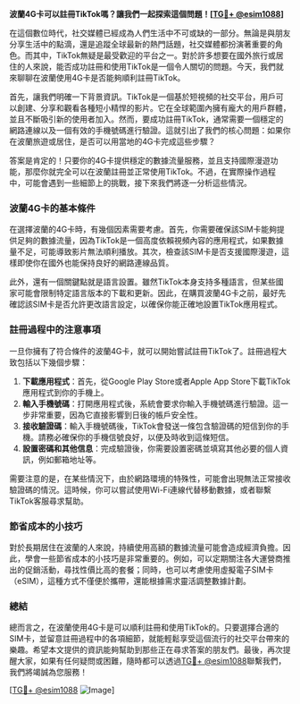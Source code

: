 **波蘭4G卡可以註冊TikTok嗎？讓我們一起探索這個問題！[[TG💪+ @esim1088](https://t.me/s/esim1088)]**

在這個數位時代，社交媒體已經成為人們生活中不可或缺的一部分。無論是與朋友分享生活中的點滴，還是追蹤全球最新的熱門話題，社交媒體都扮演著重要的角色。而其中，TikTok無疑是最受歡迎的平台之一。對於許多想要在國外旅行或居住的人來說，能否成功註冊和使用TikTok是一個令人關切的問題。今天，我們就來聊聊在波蘭使用4G卡是否能夠順利註冊TikTok。

首先，讓我們明確一下背景資訊。TikTok是一個基於短視頻的社交平台，用戶可以創建、分享和觀看各種短小精悍的影片。它在全球範圍內擁有龐大的用戶群體，並且不斷吸引新的使用者加入。然而，要成功註冊TikTok，通常需要一個穩定的網路連線以及一個有效的手機號碼進行驗證。這就引出了我們的核心問題：如果你在波蘭旅遊或居住，是否可以用當地的4G卡完成這些步驟？

答案是肯定的！只要你的4G卡提供穩定的數據流量服務，並且支持國際漫遊功能，那麼你就完全可以在波蘭註冊並正常使用TikTok。不過，在實際操作過程中，可能會遇到一些細節上的挑戰，接下來我們將逐一分析這些情況。

### 波蘭4G卡的基本條件

在選擇波蘭的4G卡時，有幾個因素需要考慮。首先，你需要確保該SIM卡能夠提供足夠的數據流量，因為TikTok是一個高度依賴視頻內容的應用程式，如果數據量不足，可能導致影片無法順利播放。其次，檢查該SIM卡是否支援國際漫遊，這樣即使你在國外也能保持良好的網路連線品質。

此外，還有一個關鍵點就是語言設置。雖然TikTok本身支持多種語言，但某些國家可能會限制特定語言版本的下載和更新。因此，在購買波蘭4G卡之前，最好先確認該SIM卡是否允許更改語言設定，以確保你能正確地設置TikTok應用程式。

### 註冊過程中的注意事項

一旦你擁有了符合條件的波蘭4G卡，就可以開始嘗試註冊TikTok了。註冊過程大致包括以下幾個步驟：

1. **下載應用程式**：首先，從Google Play Store或者Apple App Store下載TikTok應用程式到你的手機上。
2. **輸入手機號碼**：打開應用程式後，系統會要求你輸入手機號碼進行驗證。這一步非常重要，因為它直接影響到日後的帳戶安全性。
3. **接收驗證碼**：輸入手機號碼後，TikTok會發送一條包含驗證碼的短信到你的手機。請務必確保你的手機信號良好，以便及時收到這條短信。
4. **設置密碼和其他信息**：完成驗證後，你需要設置密碼並填寫其他必要的個人資訊，例如郵箱地址等。

需要注意的是，在某些情況下，由於網路環境的特殊性，可能會出現無法正常接收驗證碼的情況。這時候，你可以嘗試使用Wi-Fi連線代替移動數據，或者聯繫TikTok客服尋求幫助。

### 節省成本的小技巧

對於長期居住在波蘭的人來說，持續使用高額的數據流量可能會造成經濟負擔。因此，學會一些節省成本的小技巧是非常重要的。例如，可以定期關注各大運營商推出的促銷活動，尋找性價比高的套餐；同時，也可以考慮使用虛擬電子SIM卡（eSIM），這種方式不僅便於攜帶，還能根據需求靈活調整數據計劃。

### 總結

總而言之，在波蘭使用4G卡是可以順利註冊和使用TikTok的。只要選擇合適的SIM卡，並留意註冊過程中的各項細節，就能輕鬆享受這個流行的社交平台帶來的樂趣。希望本文提供的資訊能夠幫助到那些正在尋求答案的朋友們。最後，再次提醒大家，如果有任何疑問或困難，隨時都可以透過[TG💪+ @esim1088](https://t.me/s/esim1088)聯繫我們，我們將竭誠為您服務！

[[TG💪+ @esim1088](https://t.me/s/esim1088) ![Image](https://i.postimg.cc/4NQfJmqS/Snipaste-2025-05-13-00-14-12.png)]